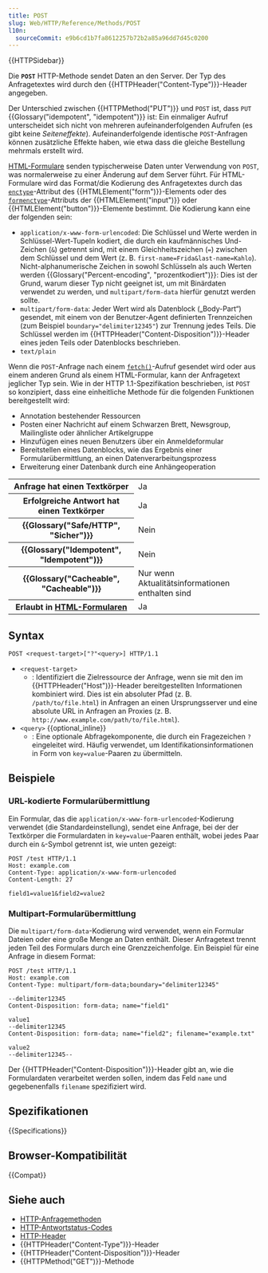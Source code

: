 ```yaml
---
title: POST
slug: Web/HTTP/Reference/Methods/POST
l10n:
  sourceCommit: e9b6cd1b7fa8612257b72b2a85a96dd7d45c0200
---
```


{{HTTPSidebar}}

Die **`POST`** HTTP-Methode sendet Daten an den Server. Der Typ des Anfragetextes wird durch den {{HTTPHeader("Content-Type")}}-Header angegeben.

Der Unterschied zwischen {{HTTPMethod("PUT")}} und `POST` ist, dass `PUT` {{Glossary("idempotent", "idempotent")}} ist: Ein einmaliger Aufruf unterscheidet sich nicht von mehreren aufeinanderfolgenden Aufrufen (es gibt keine _Seiteneffekte_). Aufeinanderfolgende identische `POST`-Anfragen können zusätzliche Effekte haben, wie etwa dass die gleiche Bestellung mehrmals erstellt wird.

[HTML-Formulare](/de/docs/Learn_web_development/Extensions/Forms) senden typischerweise Daten unter Verwendung von `POST`, was normalerweise zu einer Änderung auf dem Server führt. Für HTML-Formulare wird das Format/die Kodierung des Anfragetextes durch das [`enctype`](/de/docs/Web/HTML/Reference/Elements/form#enctype)-Attribut des {{HTMLElement("form")}}-Elements oder des [`formenctype`](/de/docs/Web/HTML/Reference/Elements/input#formenctype)-Attributs der {{HTMLElement("input")}} oder {{HTMLElement("button")}}-Elemente bestimmt. Die Kodierung kann eine der folgenden sein:

- `application/x-www-form-urlencoded`: Die Schlüssel und Werte werden in Schlüssel-Wert-Tupeln kodiert, die durch ein kaufmännisches Und-Zeichen (`&`) getrennt sind, mit einem Gleichheitszeichen (`=`) zwischen dem Schlüssel und dem Wert (z. B. `first-name=Frida&last-name=Kahlo`). Nicht-alphanumerische Zeichen in sowohl Schlüsseln als auch Werten werden {{Glossary("Percent-encoding", "prozentkodiert")}}: Dies ist der Grund, warum dieser Typ nicht geeignet ist, um mit Binärdaten verwendet zu werden, und `multipart/form-data` hierfür genutzt werden sollte.
- `multipart/form-data`: Jeder Wert wird als Datenblock („Body-Part“) gesendet, mit einem von der Benutzer-Agent definierten Trennzeichen (zum Beispiel `boundary="delimiter12345"`) zur Trennung jedes Teils. Die Schlüssel werden im {{HTTPHeader("Content-Disposition")}}-Header eines jeden Teils oder Datenblocks beschrieben.
- `text/plain`

Wenn die `POST`-Anfrage nach einem [`fetch()`](/de/docs/Web/API/Window/fetch)-Aufruf gesendet wird oder aus einem anderen Grund als einem HTML-Formular, kann der Anfragetext jeglicher Typ sein. Wie in der HTTP 1.1-Spezifikation beschrieben, ist `POST` so konzipiert, dass eine einheitliche Methode für die folgenden Funktionen bereitgestellt wird:

- Annotation bestehender Ressourcen
- Posten einer Nachricht auf einem Schwarzen Brett, Newsgroup, Mailingliste oder ähnlicher Artikelgruppe
- Hinzufügen eines neuen Benutzers über ein Anmeldeformular
- Bereitstellen eines Datenblocks, wie das Ergebnis einer Formularübermittlung, an einen Datenverarbeitungsprozess
- Erweiterung einer Datenbank durch eine Anhängeoperation

<table class="properties">
  <tbody>
    <tr>
      <th scope="row">Anfrage hat einen Textkörper</th>
      <td>Ja</td>
    </tr>
    <tr>
      <th scope="row">Erfolgreiche Antwort hat einen Textkörper</th>
      <td>Ja</td>
    </tr>
    <tr>
      <th scope="row">{{Glossary("Safe/HTTP", "Sicher")}}</th>
      <td>Nein</td>
    </tr>
    <tr>
      <th scope="row">{{Glossary("Idempotent", "Idempotent")}}</th>
      <td>Nein</td>
    </tr>
    <tr>
      <th scope="row">{{Glossary("Cacheable", "Cacheable")}}</th>
      <td>Nur wenn Aktualitätsinformationen enthalten sind</td>
    </tr>
    <tr>
      <th scope="row">
        Erlaubt in <a href="/de/docs/Learn_web_development/Extensions/Forms">HTML-Formularen</a>
      </th>
      <td>Ja</td>
    </tr>
  </tbody>
</table>

## Syntax

```http
POST <request-target>["?"<query>] HTTP/1.1
```

- `<request-target>`
  - : Identifiziert die Zielressource der Anfrage, wenn sie mit den im {{HTTPHeader("Host")}}-Header bereitgestellten Informationen kombiniert wird. Dies ist ein absoluter Pfad (z. B. `/path/to/file.html`) in Anfragen an einen Ursprungsserver und eine absolute URL in Anfragen an Proxies (z. B. `http://www.example.com/path/to/file.html`).
- `<query>` {{optional_inline}}
  - : Eine optionale Abfragekomponente, die durch ein Fragezeichen `?` eingeleitet wird. Häufig verwendet, um Identifikationsinformationen in Form von `key=value`-Paaren zu übermitteln.

## Beispiele

### URL-kodierte Formularübermittlung

Ein Formular, das die `application/x-www-form-urlencoded`-Kodierung verwendet (die Standardeinstellung), sendet eine Anfrage, bei der der Textkörper die Formulardaten in `key=value`-Paaren enthält, wobei jedes Paar durch ein `&`-Symbol getrennt ist, wie unten gezeigt:

```http
POST /test HTTP/1.1
Host: example.com
Content-Type: application/x-www-form-urlencoded
Content-Length: 27

field1=value1&field2=value2
```

### Multipart-Formularübermittlung

Die `multipart/form-data`-Kodierung wird verwendet, wenn ein Formular Dateien oder eine große Menge an Daten enthält. Dieser Anfragetext trennt jeden Teil des Formulars durch eine Grenzzeichenfolge. Ein Beispiel für eine Anfrage in diesem Format:

```http
POST /test HTTP/1.1
Host: example.com
Content-Type: multipart/form-data;boundary="delimiter12345"

--delimiter12345
Content-Disposition: form-data; name="field1"

value1
--delimiter12345
Content-Disposition: form-data; name="field2"; filename="example.txt"

value2
--delimiter12345--
```

Der {{HTTPHeader("Content-Disposition")}}-Header gibt an, wie die Formulardaten verarbeitet werden sollen, indem das Feld `name` und gegebenenfalls `filename` spezifiziert wird.

## Spezifikationen

{{Specifications}}

## Browser-Kompatibilität

{{Compat}}

## Siehe auch

- [HTTP-Anfragemethoden](/de/docs/Web/HTTP/Reference/Methods)
- [HTTP-Antwortstatus-Codes](/de/docs/Web/HTTP/Reference/Status)
- [HTTP-Header](/de/docs/Web/HTTP/Reference/Headers)
- {{HTTPHeader("Content-Type")}}-Header
- {{HTTPHeader("Content-Disposition")}}-Header
- {{HTTPMethod("GET")}}-Methode
